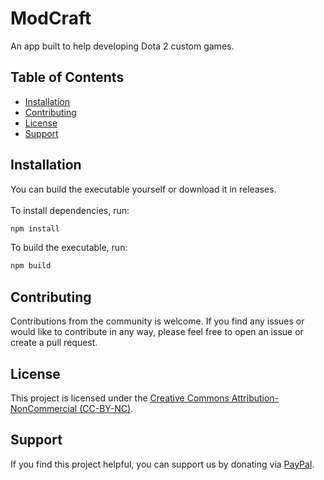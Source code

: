# ModCraft

An app built to help developing Dota 2 custom games.

## Table of Contents

- [Installation](#installation)
- [Contributing](#contributing)
- [License](#license)
- [Support](#support)

## Installation

You can build the executable yourself or download it in releases.<br><br>
To install dependencies, run:
```bash
npm install
```
To build the executable, run:
```bash
npm build
```

## Contributing
Contributions from the community is welcome. If you find any issues or would like to contribute in any way, please feel free to open an issue or create a pull request.

## License
This project is licensed under the [Creative Commons Attribution-NonCommercial (CC-BY-NC)](https://creativecommons.org/licenses/by-nc/4.0/).
## Support
If you find this project helpful, you can support us by donating via [PayPal](https://www.paypal.com/donate/?hosted_button_id=PLHEBEMKWL9DQ).
